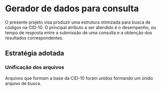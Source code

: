 # Gerador de dados para consulta
O presente projeto visa produzir uma estrutura otimizada 
para busca de códigos na CID-10. O principal atributo a ser
atendido é o desempenho, ou tempo de resposta entre a submissão
de uma consulta e a obtenção dos resultados correspondentes.

## Estratégia adotada

### Unificação dos arquivos
Arquivos que formam a base da CID-10 foram unidos formando
um únido arquivo de busca.
